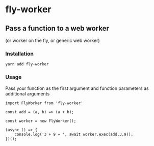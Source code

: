 # fly-worker

## Pass a function to a web worker

(or worker on the fly, or generic web worker)

### Installation

```
yarn add fly-worker
```

### Usage

Pass your function as the first argument and function parameters as additional arguments

```
import FlyWorker from 'fly-worker'

const add = (a, b) => (a + b);

const worker = new FlyWorker();

(async () => {
    console.log('3 + 9 = ', await worker.exec(add,3,9));
})();

```